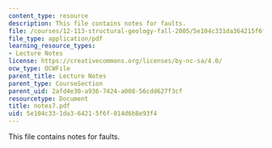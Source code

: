 ```yaml
---
content_type: resource
description: This file contains notes for faults.
file: /courses/12-113-structural-geology-fall-2005/5e104c331da364215f6f014d6b8e93f4_notes7.pdf
file_type: application/pdf
learning_resource_types:
- Lecture Notes
license: https://creativecommons.org/licenses/by-nc-sa/4.0/
ocw_type: OCWFile
parent_title: Lecture Notes
parent_type: CourseSection
parent_uid: 2afd4e30-a936-7424-a008-56cdd627f3cf
resourcetype: Document
title: notes7.pdf
uid: 5e104c33-1da3-6421-5f6f-014d6b8e93f4
---
```

This file contains notes for faults.